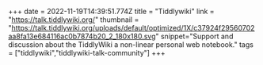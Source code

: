 +++
date = 2022-11-19T14:39:51.774Z
title = "Tiddlywiki"
link = "https://talk.tiddlywiki.org/"
thumbnail = "https://talk.tiddlywiki.org/uploads/default/optimized/1X/c37924f29560702aa8fa13e684116ac0b7874b20_2_180x180.svg"
snippet="Support and discussion about the TiddlyWiki a non-linear personal web notebook."
tags = ["tiddlywiki","tiddlywiki-talk-community"]
+++
